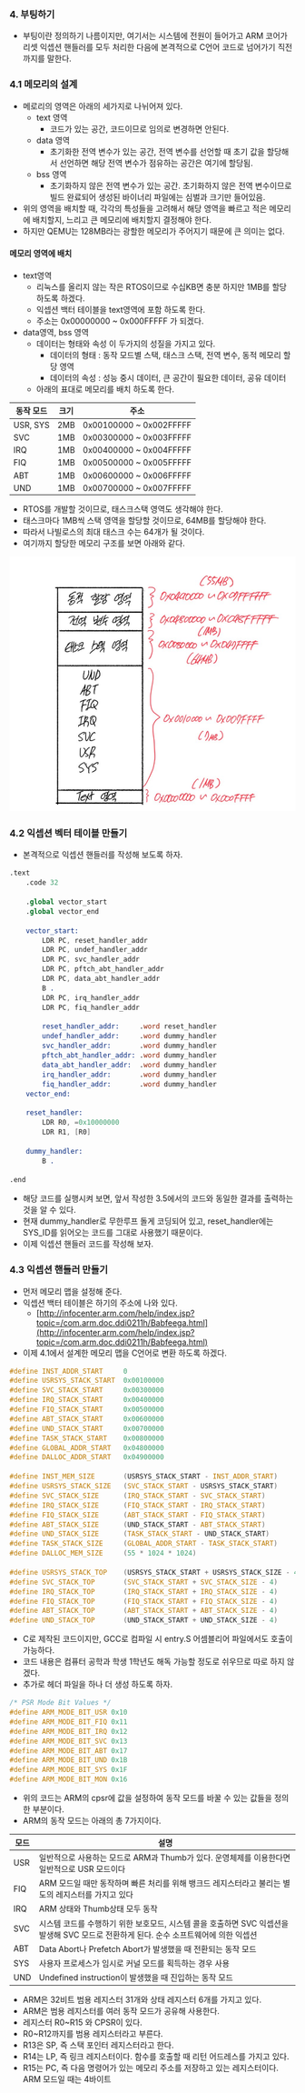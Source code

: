 ### 4. 부팅하기
- 부팅이란 정의하기 나름이지만, 여기서는 시스템에 전원이 들어가고 ARM 코어가 리셋 익셉션 핸들러를 모두 처리한 다음에 본격적으로 C언어 코드로 넘어가기 직전 까지를 말한다.

### 4.1 메모리의 설계
- 메로리의 영역은 아래의 세가지로 나뉘어져 있다.
	- text 영역
		- 코드가 있는 공간, 코드이므로 임의로 변경하면 안된다.
	- data 영역
		- 초기화한 전역 변수가 있는 공간, 전역 변수를 선언할 때 초기 값을 할당해서 선언하면 해당 전역 변수가 점유하는 공간은 여기에 할당됨.
	- bss 영역
		- 초기화하지 않은 전역 변수가 있는 공간. 초기화하지 않은 전역 변수이므로 빌드 완료되어 생성된 바이너리 파일에는 심벌과 크기만 들어있음.
- 위의 영역을 배치할 때, 각각의 특성들을 고려해서 해당 영역을 빠르고 적은 메모리에 배치할지,  느리고 큰 메모리에 배치할지 결정해야 한다.
- 하지만 QEMU는 128MB라는 광할한 메모리가 주어지기 때문에 큰 의미는 없다.

#### 메모리 영역에 배치
- text영역
	- 리눅스를 올리지 않는 작은 RTOS이므로 수십KB면 충분 하지만 1MB를 할당 하도록 하겠다.
	- 익셉션 백터 테이블을 text영역에 포함 하도록 한다.
	- 주소는 0x00000000 ~ 0x000FFFFF 가 되겠다.
- data영역, bss 영역
	- 데이터는 형태와 속성 이 두가지의 성질을 가지고 있다.
		- 데이터의 형태 : 동작 모드별 스택, 태스크 스택, 전역 변수, 동적 메모리 할당 영역
		- 데이터의 속성 : 성능 중시 데이터, 큰 공간이 필요한 데이터, 공유 데이터
	- 아래의 표대로 메모리를 배치 하도록 한다.
	
|동작 모드|크기|주소|
|--|--|--|
|USR, SYS|2MB|0x00100000 ~ 0x002FFFFF|
|SVC|1MB|0x00300000 ~ 0x003FFFFF |
|IRQ|1MB|0x00400000 ~ 0x004FFFFF |
|FIQ|1MB|0x00500000 ~ 0x005FFFFF |
|ABT|1MB|0x00600000 ~ 0x006FFFFF |
|UND|1MB|0x00700000 ~ 0x007FFFFF |

- RTOS를 개발할 것이므로, 태스크스택 영역도 생각해야 한다.
- 태스크마다 1MB씩 스택 영역을 할당할 것이므로, 64MB를 할당해야 한다.
- 따라서 나빌로스의 최대 태스크 수는 64개가 될 것이다.
- 여기까지 할당한 메모리 구조를 보면 아래와 같다.

![메모리 스택](./img/memory_stack.jpg)

### 4.2 익셉션 벡터 테이블 만들기
- 본격적으로 익셉션 핸들러를 작성해 보도록 하자.
~~~nasm
.text
    .code 32

    .global vector_start
    .global vector_end

    vector_start:
        LDR PC, reset_handler_addr
        LDR PC, undef_handler_addr
        LDR PC, svc_handler_addr
        LDR PC, pftch_abt_handler_addr        
        LDR PC, data_abt_handler_addr
        B .
        LDR PC, irq_handler_addr
        LDR PC, fiq_handler_addr

        reset_handler_addr:     .word reset_handler
        undef_handler_addr:     .word dummy_handler
        svc_handler_addr:       .word dummy_handler
        pftch_abt_handler_addr: .word dummy_handler        
        data_abt_handler_addr:  .word dummy_handler
        irq_handler_addr:       .word dummy_handler
        fiq_handler_addr:       .word dummy_handler        
    vector_end:

    reset_handler:
        LDR R0, =0x10000000
        LDR R1, [R0]
    
    dummy_handler:
        B .

.end
~~~

- 해당 코드를 실행시켜 보면, 앞서 작성한 3.5에서의 코드와 동일한 결과를 출력하는 것을 알 수 있다.
- 현재 dummy_handler로 무한루프 돌게 코딩되어 있고,  reset_handler에는 SYS_ID를 읽어오는 코드를 그대로 사용했기 때문이다.
- 이제 익셉션 핸들러 코드를 작성해 보자.

### 4.3 익셉션 핸들러 만들기
- 먼저 메모리 맵을 설정해 준다.
- 익셉션 백터 테이블은 하기의 주소에 나와 있다.
	- [http://infocenter.arm.com/help/index.jsp?topic=/com.arm.doc.ddi0211h/Babfeega.html](http://infocenter.arm.com/help/index.jsp?topic=/com.arm.doc.ddi0211h/Babfeega.html)
- 이제 4.1에서 설계한 메모리 맵을 C언어로 변환 하도록 하겠다.
~~~C
#define INST_ADDR_START     0
#define USRSYS_STACK_START  0x00100000
#define SVC_STACK_START     0x00300000
#define IRQ_STACK_START     0x00400000
#define FIQ_STACK_START     0x00500000
#define ABT_STACK_START     0x00600000
#define UND_STACK_START     0x00700000
#define TASK_STACK_START    0x00800000
#define GLOBAL_ADDR_START   0x04800000
#define DALLOC_ADDR_START   0x04900000

#define INST_MEM_SIZE       (USRSYS_STACK_START - INST_ADDR_START)
#define USRSYS_STACK_SIZE   (SVC_STACK_START - USRSYS_STACK_START)
#define SVC_STACK_SIZE      (IRQ_STACK_START - SVC_STACK_START)
#define IRQ_STACK_SIZE      (FIQ_STACK_START - IRQ_STACK_START)
#define FIQ_STACK_SIZE      (ABT_STACK_START - FIQ_STACK_START)
#define ABT_STACK_SIZE      (UND_STACK_START - ABT_STACK_START)
#define UND_STACK_SIZE      (TASK_STACK_START - UND_STACK_START)
#define TASK_STACK_SIZE     (GLOBAL_ADDR_START - TASK_STACK_START)
#define DALLOC_MEM_SIZE     (55 * 1024 * 1024)

#define USRSYS_STACK_TOP    (USRSYS_STACK_START + USRSYS_STACK_SIZE - 4)
#define SVC_STACK_TOP       (SVC_STACK_START + SVC_STACK_SIZE - 4)
#define IRQ_STACK_TOP       (IRQ_STACK_START + IRQ_STACK_SIZE - 4)
#define FIQ_STACK_TOP       (FIQ_STACK_START + FIQ_STACK_SIZE - 4)
#define ABT_STACK_TOP       (ABT_STACK_START + ABT_STACK_SIZE - 4)
#define UND_STACK_TOP       (UND_STACK_START + UND_STACK_SIZE - 4)
~~~
- C로 제작된 코드이지만, GCC로 컴파일 시 entry.S 어셈블리어 파일에서도 호출이 가능하다.
- 코드 내용은 컴퓨터 공학과 학생 1학년도 해독 가능할 정도로 쉬우므로 따로 하지 않겠다.
- 추가로 헤더 파일을 하나 더 생성 하도록 하자.
~~~C
/* PSR Mode Bit Values */
#define ARM_MODE_BIT_USR 0x10
#define ARM_MODE_BIT_FIQ 0x11
#define ARM_MODE_BIT_IRQ 0x12
#define ARM_MODE_BIT_SVC 0x13
#define ARM_MODE_BIT_ABT 0x17
#define ARM_MODE_BIT_UND 0x1B
#define ARM_MODE_BIT_SYS 0x1F
#define ARM_MODE_BIT_MON 0x16
~~~
- 위의 코드는 ARM의 cpsr에 값을 설정하여 동작 모드를 바꿀 수 있는 값들을 정의한 부분이다.
- ARM의 동작 모드는 아래의 총 7가지이다.

| 모드 | 설명 |
|--|--|
| USR |일반적으로 사용하는 모드로 ARM과 Thumb가 있다. 운영체제를 이용한다면 일반적으로 USR 모드이다|
|FIQ|ARM 모드일 때만 동작하며 빠른 처리를 위해 뱅크드 레지스터라고 불리는 별도의 레지스터를 가지고 있다|
|IRQ|ARM 상태와 Thumb상태 모두 동작|
|SVC|시스템 코드를 수행하기 위한 보호모드, 시스템 콜을 호출하면 SVC 익셉션을 발생해 SVC 모드로 전환하게 된다. 순수 소프트웨어에 의한 익셉션|
|ABT|Data Abort나 Prefetch Abort가 발생했을 때 전환되는 동작 모드|
|SYS|사용자 프로세스가 임시로 커널 모드를 획득하는 경우 사용
|UND| Undefined instruction이 발생했을 때 진입하는 동작 모드|

- ARM은 32비트 범용 레지스터 31개와 상태 레지스터 6개를 가지고 있다.
- ARM은 범용 레지스터를 여러 동작 모드가 공유해 사용한다.
- 레지스터 R0~R15 와 CPSR이 있다.
- R0~R12까지를 범용 레지스터라고 부른다.
- R13은  SP, 즉 스택 포인터 레지스터라고 한다.
- R14는 LP, 즉 링크 레지스터이다. 함수를 호출할 때 리턴 어드레스를 가지고 있다.
- R15는 PC, 즉 다음 명령어가 있는 메모리 주소를 저장하고 있는 레지스터이다. ARM 모드일 때는 4바이트

<!--stackedit_data:
eyJoaXN0b3J5IjpbLTQ3OTU1NDQ0OCwyNzgzMzQ2MiwtOTc3Mz
g0NDU3LDE5MjA4MTc4MDksLTEwNTg4MzQ2NDksLTc3MzU1NzAw
OCw3NDQyODQwOTYsLTE0MTkyNjY0MjUsMTUwMzU2NTg5MF19
-->